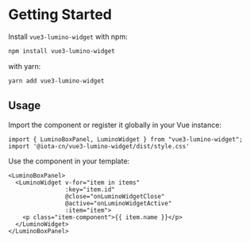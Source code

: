 # Getting Started

Install `vue3-lumino-widget` with npm:

```bash
npm install vue3-lumino-widget
```

with yarn:

```bash
yarn add vue3-lumino-widget
```

## Usage

Import the component or register it globally in your Vue instance:

```vue
import { LuminoBoxPanel, LuminoWidget } from "vue3-lumino-widget";
import '@iota-cn/vue3-lumino-widget/dist/style.css'
```

Use the component in your template:

```vue
<LuminoBoxPanel>
  <LuminoWidget v-for="item in items"
                :key="item.id"
                @close="onLuminoWidgetClose"
                @active="onLuminoWidgetActive"
                :item="item">
    <p class="item-component">{{ item.name }}</p>
  </LuminoWidget>
</LuminoBoxPanel>
```
